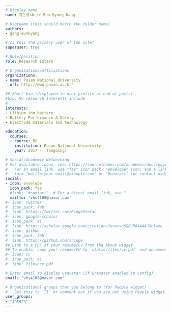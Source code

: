 ```yaml
---
# Display name
name: 강은경<br/> Eun-Kyung Kang

# Username (this should match the folder name)
authors:
- gang-eunkyung

# Is this the primary user of the site?
superuser: true

# Role/position
role: Research Intern

# Organizations/Affiliations
organizations:
- name: Pusan National University
  url: http://www.pusan.ac.kr"

## Short bio (displayed in user profile at end of posts)
#bio: My research interests include 
#
interests:
- Lithium ion battery
- Battery Performance & Safety
- Electrode materials and technology

education:
  courses:
  - course: BS
    institution: Pusan National University
    year: 2017 -- (ongoing)

# Social/Academic Networking
# For available icons, see: https://sourcethemes.com/academic/docs/page-builder/#icons
#   For an email link, use "fas" icon pack, "envelope" icon, and a link in the
#   form "mailto:your-email@example.com" or "#contact" for contact widget.
social:
- icon: envelope
  icon_pack: fas
  #link: '#contact'  # For a direct email link, use "
  mailto: 'vhs4108@naver.com'
#- icon: twitter
#  icon_pack: fab
#  link: https://twitter.com/RingeStefan
#- icon: google-scholar
#  icon_pack: ai
#  link: https://scholar.google.com/citations?user=uSQ8J50AAAAJ&hl=en
#- icon: github
#  icon_pack: fab
#  link: https://github.com/sringe
## Link to a PDF of your resume/CV from the About widget.
## To enable, copy your resume/CV to `static/files/cv.pdf` and uncomment the lines below.
#- icon: cv
#  icon_pack: ai
#  link: files/cv.pdf

# Enter email to display Gravatar (if Gravatar enabled in Config)
email: "vhs4108@naver.com"

# Organizational groups that you belong to (for People widget)
#   Set this to `[]` or comment out if you are not using People widget.
user_groups:
- "Intern"
---
```



